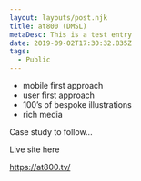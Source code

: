 ```yaml
---
layout: layouts/post.njk
title: at800 (DMSL)
metaDesc: This is a test entry
date: 2019-09-02T17:30:32.835Z
tags:
  - Public
---
```

* mobile first approach
* user first approach
* 100’s of bespoke illustrations
* rich media

Case study to follow...

Live site here

https://at800.tv/
